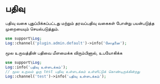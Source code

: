 # பதிவு
பதிவு வகை புதுப்பிக்கப்பட்டது மற்றும் தரவப்பதிவு வகைகள் போன்று பயன்படுத்த முறையையும் செயல்படுத்தும்.
```php
use support\Log;
Log::channel('plugin.admin.default')->info('சோதனை');
```

மூல உருவத்தின் பதிவை மீளமைக்க விரும்பினால், உபயோகிக்க
```php
use support\Log;
Log::info('பதிவு உள்ளடக்கம்');
// மூல உருவம் ஒரு test பதிவு உள்ளடக்கம் உள்ளிட்டுக் கொண்டிருக்கின்றது
Log::channel('test')->info('பதிவு உள்ளடக்கம்');
```
